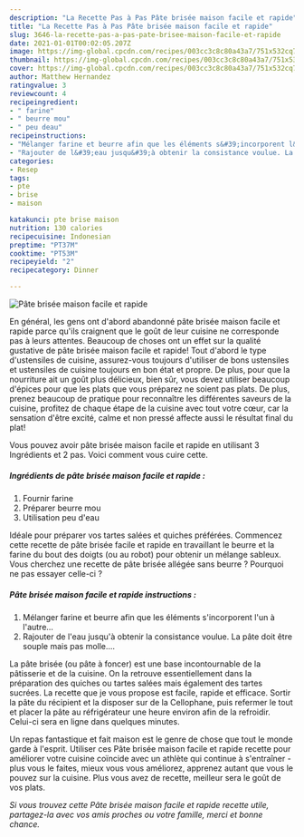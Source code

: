 ```yaml
---
description: "La Recette Pas à Pas Pâte brisée maison facile et rapide"
title: "La Recette Pas à Pas Pâte brisée maison facile et rapide"
slug: 3646-la-recette-pas-a-pas-pate-brisee-maison-facile-et-rapide
date: 2021-01-01T00:02:05.207Z
image: https://img-global.cpcdn.com/recipes/003cc3c8c80a43a7/751x532cq70/pate-brisee-maison-facile-et-rapide-photo-principale-de-la-recette.jpg
thumbnail: https://img-global.cpcdn.com/recipes/003cc3c8c80a43a7/751x532cq70/pate-brisee-maison-facile-et-rapide-photo-principale-de-la-recette.jpg
cover: https://img-global.cpcdn.com/recipes/003cc3c8c80a43a7/751x532cq70/pate-brisee-maison-facile-et-rapide-photo-principale-de-la-recette.jpg
author: Matthew Hernandez
ratingvalue: 3
reviewcount: 4
recipeingredient:
- " farine"
- " beurre mou"
- " peu deau"
recipeinstructions:
- "Mélanger farine et beurre afin que les éléments s&#39;incorporent l&#39;un à l&#39;autre..."
- "Rajouter de l&#39;eau jusqu&#39;à obtenir la consistance voulue. La pâte doit être souple mais pas molle...."
categories:
- Resep
tags:
- pte
- brise
- maison

katakunci: pte brise maison 
nutrition: 130 calories
recipecuisine: Indonesian
preptime: "PT37M"
cooktime: "PT53M"
recipeyield: "2"
recipecategory: Dinner

---
```



![Pâte brisée maison facile et rapide](https://img-global.cpcdn.com/recipes/003cc3c8c80a43a7/751x532cq70/pate-brisee-maison-facile-et-rapide-photo-principale-de-la-recette.jpg)

En général, les gens ont d'abord abandonné pâte brisée maison facile et rapide parce qu'ils craignent que le goût de leur cuisine ne corresponde pas à leurs attentes. Beaucoup de choses ont un effet sur la qualité gustative de pâte brisée maison facile et rapide! Tout d'abord le type d'ustensiles de cuisine, assurez-vous toujours d'utiliser de bons ustensiles et ustensiles de cuisine toujours en bon état et propre. De plus, pour que la nourriture ait un goût plus délicieux, bien sûr, vous devez utiliser beaucoup d'épices pour que les plats que vous préparez ne soient pas plats. De plus, prenez beaucoup de pratique pour reconnaître les différentes saveurs de la cuisine, profitez de chaque étape de la cuisine avec tout votre cœur, car la sensation d'être excité, calme et non pressé affecte aussi le résultat final du plat!

<!--inarticleads1-->

Vous pouvez avoir pâte brisée maison facile et rapide en utilisant 3 Ingrédients et 2 pas. Voici comment vous cuire cette.

##### Ingrédients de pâte brisée maison facile et rapide :

1. Fournir  farine
1. Préparer  beurre mou
1. Utilisation  peu d&#39;eau


Idéale pour préparer vos tartes salées et quiches préférées. Commencez cette recette de pâte brisée facile et rapide en travaillant le beurre et la farine du bout des doigts (ou au robot) pour obtenir un mélange sableux. Vous cherchez une recette de pâte brisée allégée sans beurre ? Pourquoi ne pas essayer celle-ci ? 

<!--inarticleads2-->

##### Pâte brisée maison facile et rapide instructions :

1. Mélanger farine et beurre afin que les éléments s&#39;incorporent l&#39;un à l&#39;autre...
1. Rajouter de l&#39;eau jusqu&#39;à obtenir la consistance voulue. La pâte doit être souple mais pas molle....


La pâte brisée (ou pâte à foncer) est une base incontournable de la pâtisserie et de la cuisine. On la retrouve essentiellement dans la préparation des quiches ou tartes salées mais également des tartes sucrées. La recette que je vous propose est facile, rapide et efficace. Sortir la pâte du récipient et la disposer sur de la Cellophane, puis refermer le tout et placer la pâte au réfrigérateur une heure environ afin de la refroidir. Celui-ci sera en ligne dans quelques minutes. 

<!--inarticleads1-->

<p>
Un repas fantastique et fait maison est le genre de chose que tout le monde garde à l'esprit. Utiliser ces Pâte brisée maison facile et rapide recette pour améliorer votre cuisine coïncide avec un athlète qui continue à s'entraîner - plus vous le faites, mieux vous vous améliorez, apprenez autant que vous le pouvez sur la cuisine. Plus vous avez de recette, meilleur sera le goût de vos plats.
</p>

<p>
<i>Si vous trouvez cette Pâte brisée maison facile et rapide recette utile, partagez-la avec vos amis proches ou votre famille, merci et bonne chance.</i>
</p>
